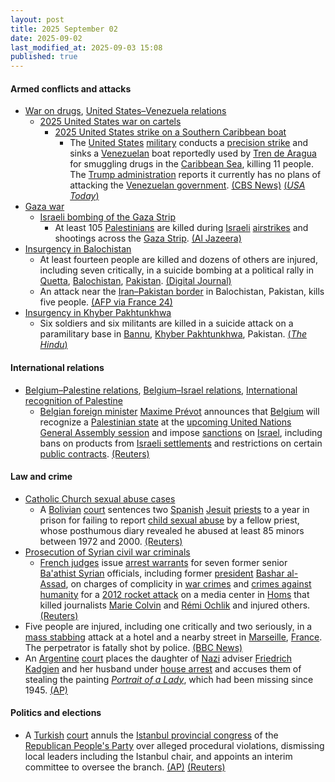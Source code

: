 ```yaml
---
layout: post
title: 2025 September 02
date: 2025-09-02
last_modified_at: 2025-09-03 15:08
published: true
---
```



#### Armed conflicts and attacks

* [War on drugs](https://en.wikipedia.org/wiki/War_on_drugs "War on drugs"), [United States–Venezuela relations](https://en.wikipedia.org/wiki/United_States%E2%80%93Venezuela_relations "United States–Venezuela relations")
  * [2025 United States war on cartels](https://en.wikipedia.org/wiki/2025_United_States_war_on_cartels "2025 United States war on cartels")
    * [2025 United States strike on a Southern Caribbean boat](https://en.wikipedia.org/wiki/2025_United_States_strike_on_a_Southern_Caribbean_boat "2025 United States strike on a Southern Caribbean boat")
      * The [United States](https://en.wikipedia.org/wiki/United_States "United States") [military](https://en.wikipedia.org/wiki/United_States_Armed_Forces "United States Armed Forces") conducts a [precision strike](https://en.wikipedia.org/wiki/Precision_strike "Precision strike") and sinks a [Venezuelan](https://en.wikipedia.org/wiki/Venezuela "Venezuela") boat reportedly used by [Tren de Aragua](https://en.wikipedia.org/wiki/Tren_de_Aragua "Tren de Aragua") for smuggling drugs in the [Caribbean Sea](https://en.wikipedia.org/wiki/Caribbean_Sea "Caribbean Sea"), killing 11 people. The [Trump administration](https://en.wikipedia.org/wiki/Second_presidency_of_Donald_Trump "Second presidency of Donald Trump") reports it currently has no plans of attacking the [Venezuelan government](https://en.wikipedia.org/wiki/Government_of_Venezuela "Government of Venezuela"). [(CBS News)](https://www.cbsnews.com/news/venezuela-drug-boat-us-strike/) [(*USA Today*)](https://www.usatoday.com/story/news/politics/2025/09/02/us-military-caribbean-sea-strike-drug-boat/85945169007/)
* [Gaza war](https://en.wikipedia.org/wiki/Gaza_war "Gaza war")
  * [Israeli bombing of the Gaza Strip](https://en.wikipedia.org/wiki/Israeli_bombing_of_the_Gaza_Strip "Israeli bombing of the Gaza Strip")
    * At least 105 [Palestinians](https://en.wikipedia.org/wiki/Palestinians "Palestinians") are killed during [Israeli](https://en.wikipedia.org/wiki/Israel "Israel") [airstrikes](https://en.wikipedia.org/wiki/Airstrike "Airstrike") and shootings across the [Gaza Strip](https://en.wikipedia.org/wiki/Gaza_Strip "Gaza Strip"). [(Al Jazeera)](https://www.aljazeera.com/news/2025/9/2/children-journalists-among-105-killed-in-israeli-onslaught-in-gaza)
* [Insurgency in Balochistan](https://en.wikipedia.org/wiki/Insurgency_in_Balochistan "Insurgency in Balochistan")
  * At least fourteen people are killed and dozens of others are injured, including seven critically, in a suicide bombing at a political rally in [Quetta](https://en.wikipedia.org/wiki/Quetta "Quetta"), [Balochistan](https://en.wikipedia.org/wiki/Balochistan%2C_Pakistan "Balochistan, Pakistan"), [Pakistan](https://en.wikipedia.org/wiki/Pakistan "Pakistan"). [(Digital Journal)](https://www.digitaljournal.com/world/at-least-25-killed-in-pakistan-attacks-including-14-at-political-rally/article)
  * An attack near the [Iran–Pakistan border](https://en.wikipedia.org/wiki/Iran%E2%80%93Pakistan_border "Iran–Pakistan border") in Balochistan, Pakistan, kills five people. [(AFP via France 24)](https://www.france24.com/en/live-news/20250902-at-least-25-killed-in-pakistan-attacks-including-14-at-political-rally)
* [Insurgency in Khyber Pakhtunkhwa](https://en.wikipedia.org/wiki/Insurgency_in_Khyber_Pakhtunkhwa "Insurgency in Khyber Pakhtunkhwa")
  * Six soldiers and six militants are killed in a suicide attack on a paramilitary base in [Bannu](https://en.wikipedia.org/wiki/Bannu "Bannu"), [Khyber Pakhtunkhwa](https://en.wikipedia.org/wiki/Khyber_Pakhtunkhwa "Khyber Pakhtunkhwa"), Pakistan. [(*The Hindu*)](https://www.thehindu.com/news/international/bannu-pakistan-paramilitary-base-suicide-bombing-attack-militants-security-personnel-killed/article70005654.ece)

#### International relations

* [Belgium–Palestine relations](https://en.wikipedia.org/wiki/Belgium%E2%80%93Palestine_relations "Belgium–Palestine relations"), [Belgium–Israel relations](https://en.wikipedia.org/wiki/Belgium%E2%80%93Israel_relations "Belgium–Israel relations"), [International recognition of Palestine](https://en.wikipedia.org/wiki/International_recognition_of_Palestine "International recognition of Palestine")
  * [Belgian foreign minister](https://en.wikipedia.org/wiki/Minister_of_Foreign_Affairs_%28Belgium%29 "Minister of Foreign Affairs (Belgium)") [Maxime Prévot](https://en.wikipedia.org/wiki/Maxime_Pr%C3%A9vot "Maxime Prévot") announces that [Belgium](https://en.wikipedia.org/wiki/Belgium "Belgium") will recognize a [Palestinian state](https://en.wikipedia.org/wiki/Palestine "Palestine") at the [upcoming United Nations General Assembly session](https://en.wikipedia.org/wiki/Eightieth_session_of_the_United_Nations_General_Assembly "Eightieth session of the United Nations General Assembly") and impose [sanctions](https://en.wikipedia.org/wiki/List_of_sanctions_involving_Israel "List of sanctions involving Israel") on [Israel](https://en.wikipedia.org/wiki/Israel "Israel"), including bans on products from [Israeli settlements](https://en.wikipedia.org/wiki/Israeli_settlements "Israeli settlements") and restrictions on certain [public contracts](https://en.wikipedia.org/wiki/Government_procurement "Government procurement"). [(Reuters)](https://www.reuters.com/en/belgium-recognise-palestinian-state-un-general-assembly-2025-09-02/)

#### Law and crime

* [Catholic Church sexual abuse cases](https://en.wikipedia.org/wiki/Catholic_Church_sexual_abuse_cases "Catholic Church sexual abuse cases")
  * A [Bolivian](https://en.wikipedia.org/wiki/Bolivia "Bolivia") [court](https://en.wikipedia.org/wiki/Judiciary_of_Bolivia "Judiciary of Bolivia") sentences two [Spanish](https://en.wikipedia.org/wiki/Spaniards "Spaniards") [Jesuit](https://en.wikipedia.org/wiki/Jesuit "Jesuit") [priests](https://en.wikipedia.org/wiki/Priesthood_in_the_Catholic_Church "Priesthood in the Catholic Church") to a year in prison for failing to report [child sexual abuse](https://en.wikipedia.org/wiki/Child_sexual_abuse "Child sexual abuse") by a fellow priest, whose posthumous diary revealed he abused at least 85 minors between 1972 and 2000. [(Reuters)](https://www.reuters.com/world/americas/bolivia-sentences-priests-concealing-decades-child-sex-abuse-2025-09-02/)
* [Prosecution of Syrian civil war criminals](https://en.wikipedia.org/wiki/Prosecution_of_Syrian_civil_war_criminals "Prosecution of Syrian civil war criminals")
  * [French judges](https://en.wikipedia.org/wiki/Judiciary_of_France "Judiciary of France") issue [arrest warrants](https://en.wikipedia.org/wiki/Arrest_warrant "Arrest warrant") for seven former senior [Ba'athist Syrian](https://en.wikipedia.org/wiki/Ba%27athist_Syria "Ba'athist Syria") officials, including former [president](https://en.wikipedia.org/wiki/President_of_Syria "President of Syria") [Bashar al-Assad](https://en.wikipedia.org/wiki/Bashar_al-Assad "Bashar al-Assad"), on charges of complicity in [war crimes](https://en.wikipedia.org/wiki/War_crimes_in_the_Syrian_civil_war "War crimes in the Syrian civil war") and [crimes against humanity](https://en.wikipedia.org/wiki/Crimes_against_humanity "Crimes against humanity") for a [2012 rocket attack](https://en.wikipedia.org/wiki/2012_Homs_offensive "2012 Homs offensive") on a media center in [Homs](https://en.wikipedia.org/wiki/Homs "Homs") that killed journalists [Marie Colvin](https://en.wikipedia.org/wiki/Marie_Colvin "Marie Colvin") and [Rémi Ochlik](https://en.wikipedia.org/wiki/R%C3%A9mi_Ochlik "Rémi Ochlik") and injured others. [(Reuters)](https://www.reuters.com/world/europe/france-seeks-arrest-assad-six-other-former-top-syrian-officials-over-2012-attack-2025-09-02/)
* Five people are injured, including one critically and two seriously, in a [mass stabbing](https://en.wikipedia.org/wiki/Mass_stabbing "Mass stabbing") attack at a hotel and a nearby street in [Marseille](https://en.wikipedia.org/wiki/Marseille "Marseille"), [France](https://en.wikipedia.org/wiki/France "France"). The perpetrator is fatally shot by police. [(BBC News)](https://www.bbc.com/news/articles/cq6860ng4d6o)
* An [Argentine](https://en.wikipedia.org/wiki/Argentina "Argentina") [court](https://en.wikipedia.org/wiki/Judiciary_of_Argentina "Judiciary of Argentina") places the daughter of [Nazi](https://en.wikipedia.org/wiki/Nazi "Nazi") adviser [Friedrich Kadgien](https://en.wikipedia.org/wiki/Friedrich_Kadgien "Friedrich Kadgien") and her husband under [house arrest](https://en.wikipedia.org/wiki/House_arrest "House arrest") and accuses them of stealing the painting *[Portrait of a Lady](https://en.wikipedia.org/wiki/Portrait_of_a_Lady_%28Contessa_Colleoni%29 "Portrait of a Lady (Contessa Colleoni)")*, which had been missing since 1945. [(AP)](https://apnews.com/article/argentina-nazi-art-dutch-goudstikker-restitution-kadgien-0773fe94c60f5656bf218fb8c137fc25)

#### Politics and elections

* A [Turkish](https://en.wikipedia.org/wiki/Turkey "Turkey") [court](https://en.wikipedia.org/wiki/Judicial_system_of_Turkey "Judicial system of Turkey") annuls the [Istanbul provincial congress](https://en.wikipedia.org/wiki/Istanbul_%28electoral_districts%29 "Istanbul (electoral districts)") of the [Republican People's Party](https://en.wikipedia.org/wiki/Republican_People%27s_Party "Republican People's Party") over alleged procedural violations, dismissing local leaders including the Istanbul chair, and appoints an interim committee to oversee the branch. [(AP)](https://apnews.com/article/turkey-crackdown-opposition-istanbul-party-congress-annulled-09a6caaa41a96d062907799ceb94e3cd) [(Reuters)](https://www.reuters.com/world/middle-east/turkish-court-ousts-main-oppositions-istanbul-head-over-congress-irregularities-2025-09-02/)
